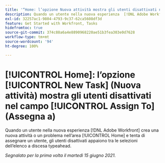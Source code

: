 ```yaml
---
title: '“Home: l’opzione Nuova attività mostra gli utenti disattivati nel campo Assegna a”'
description: Quando un utente nella nuova esperienza  [!DNL Adobe Workfront]  crea una nuova attività o un problema nell’area Home e tenta di assegnare un utente, gli utenti disattivati appaiono tra le selezioni dell’elenco a discesa [!UICONTROL typeahead].
exl-id: 32257ac1-9804-4793-9c37-62ca5608df3d
feature: Get Started with Workfront, Tasks
hidefromtoc: true
source-git-commit: 374c88a6a4e8890968220ae51b3fea303e0d7628
workflow-type: tm+mt
source-wordcount: '94'
ht-degree: 100%

---
```


# [!UICONTROL Home]: l’opzione [!UICONTROL New Task] (Nuova attività) mostra gli utenti disattivati nel campo [!UICONTROL Assign To] (Assegna a)

<!--Valid issue, won't fix-->

Quando un utente nella nuova esperienza [!DNL Adobe Workfront] crea una nuova attività o un problema nell’area [!UICONTROL Home] e tenta di assegnare un utente, gli utenti disattivati appaiono tra le selezioni dell’elenco a discesa typeahead.

_Segnalato per la prima volta il martedì 15 giugno 2021._
